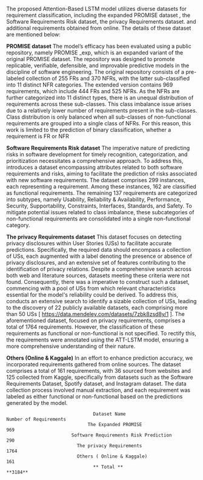 The proposed Attention-Based LSTM model utilizes diverse datasets for requirement classification, including the expanded PROMISE dataset , the Software Requirements Risk dataset, the privacy Requirements dataset. and additional requirements obtained from online. The details of these dataset are mentioned below:

**PROMISE dataset**
The model’s efficacy has been evaluated using a public repository, namely PROMISE _exp, which is an expanded variant of the original PROMISE dataset. The repository was designed to promote replicable, verifiable, defensible, and improvable predictive models in the discipline of software engineering. The original repository consists of a pre-labeled collection of 255 FRs and 370 NFRs, with the latter sub-classified into 11 distinct NFR categories. The extended version contains 969 requirements, which include 444 FRs and 525 NFRs. As the NFRs are further categorized into 11 distinct types, there is an unequal distribution of requirements across these sub-classes. This class imbalance issue arises due to a relatively lower number of requirements present in the sub-classes. Class distribution is only balanced when all sub-classes of non-functional requirements are grouped into a single class of NFRs. For this reason, this work is limited to the prediction of binary classification, whether a requirement is FR or NFR 

**Software Requirements Risk dataset**
The imperative nature of predicting risks in software development for timely recognition, categorization, and prioritization necessitates a comprehensive approach. To address this, introduces a dataset encompassing attributes related to both software requirements and risks, aiming to facilitate the prediction of risks associated with new software requirements. The dataset comprises 299 instances, each representing a requirement. Among these instances, 162 are classified as functional requirements. The remaining 137 requirements are categorized into subtypes, namely Usability, Reliability & Availability, Performance, Security, Supportability, Constraints, Interfaces, Standards, and Safety. To mitigate potential issues related to class imbalance, these subcategories of non-functional requirements are consolidated into a single non-functional category.

**The privacy Requirements dataset**
This dataset focuses on detecting privacy disclosures within User Stories (USs) to facilitate accurate predictions. Specifically, the required data should encompass a collection of USs, each augmented with a label denoting the presence or absence of privacy disclosures, and an extensive set of features contributing to the identification of privacy relations. Despite a comprehensive search across both web and literature sources, datasets meeting these criteria were not found. Consequently, there was a imperative to construct such a dataset, commencing with a pool of USs from which relevant characteristics essential for the model's reliability could be derived. To address this, conducts an extensive search to identify a sizable collection of USs, leading to the discovery of 22 publicly available datasets, each comprising more than 50 USs [ https://data.mendeley.com/datasets/7zbk8zsd8y/1 ]. The aforementioned dataset, focused on privacy requirements, comprises a total of 1764 requirements. However, the classification of these requirements as functional or non-functional is not specified. To rectify this, the requirements were annotated using the ATT-LSTM model, ensuring a more comprehensive understanding of their nature.

**Others (Online & Kaggale)**
In an effort to enhance prediction accuracy, we incorporated requirements gathered from online sources. The dataset comprises a total of 161 requirements, with 36 sourced from websites and 125 collected from Kaggle, specifically from datasets such as the Software Requirements Dataset, Spotify dataset, and Instagram dataset. The data collection process involved manual extraction, and each requirement was labeled as either functional or non-functional based on the predictions generated by the model.

                                    Dataset Name	                                                    Number of Requirements
                                  The Expanded PROMISE	                                                        969
                            Software Requirements Risk Prediction                                               290
                              The privacy Requirements	                                                        1764
                              Others ( Online & Kaggale)	                                                      161
                                    ** Total **	                                                              **3184**
